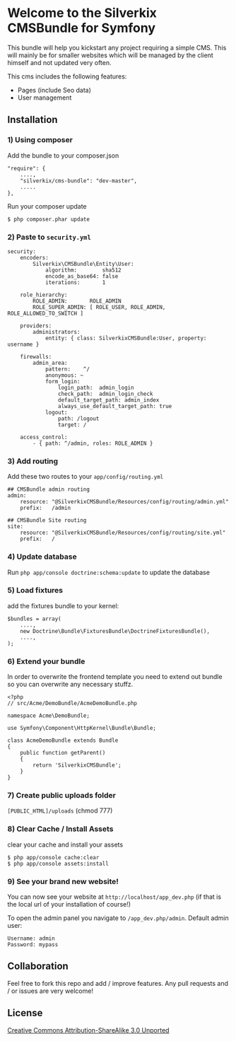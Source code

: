 # Welcome to the Silverkix CMSBundle for Symfony
This bundle will help you kickstart any project requiring a simple CMS. This will mainly be for smaller websites which will be managed by the client himself and not updated very often.

This cms includes the following features:

* Pages (include Seo data)
* User management

## Installation

### 1) Using composer
Add the bundle to your composer.json

    "require": {
        ....,
        "silverkix/cms-bundle": "dev-master",
        .....
    },

Run your composer update

    $ php composer.phar update

### 2) Paste to `security.yml`
    security:
        encoders:
            Silverkix\CMSBundle\Entity\User:
                algorithm:        sha512
                encode_as_base64: false
                iterations:       1

        role_hierarchy:
            ROLE_ADMIN:       ROLE_ADMIN
            ROLE_SUPER_ADMIN: [ ROLE_USER, ROLE_ADMIN, ROLE_ALLOWED_TO_SWITCH ]

        providers:
            administrators:
                entity: { class: SilverkixCMSBundle:User, property: username }

        firewalls:
            admin_area:
                pattern:    ^/
                anonymous: ~
                form_login:
                    login_path:  admin_login
                    check_path:  admin_login_check
                    default_target_path: admin_index
                    always_use_default_target_path: true
                logout:
                    path: /logout
                    target: /

        access_control:
            - { path: ^/admin, roles: ROLE_ADMIN }

### 3) Add routing
Add these two routes to your `app/config/routing.yml`

    ## CMSBundle admin routing
    admin:
        resource: "@SilverkixCMSBundle/Resources/config/routing/admin.yml"
        prefix:   /admin

    ## CMSBundle Site routing
    site:
        resource: "@SilverkixCMSBundle/Resources/config/routing/site.yml"
        prefix:   /

### 4) Update database
Run `php app/console doctrine:schema:update` to update the database

### 5) Load fixtures
add the fixtures bundle to your kernel:

    $bundles = array(
        ....,
        new Doctrine\Bundle\FixturesBundle\DoctrineFixturesBundle(),
        ....,
    );

### 6) Extend your bundle
In order to overwrite the frontend template you need to extend out bundle so you can overwrite any necessary stuffz.

    <?php
    // src/Acme/DemoBundle/AcmeDemoBundle.php

    namespace Acme\DemoBundle;

    use Symfony\Component\HttpKernel\Bundle\Bundle;

    class AcmeDemoBundle extends Bundle
    {
        public function getParent()
        {
            return 'SilverkixCMSBundle';
        }
    }

### 7) Create public uploads folder
`[PUBLIC_HTML]/uploads` (chmod 777)

### 8) Clear Cache / Install Assets
clear your cache and install your assets

    $ php app/console cache:clear
    $ php app/console assets:install

### 9) See your brand new website!
You can now see your website at `http://localhost/app_dev.php` (if that is the local url of your installation of course!)

To open the admin panel you navigate to `/app_dev.php/admin`. Default admin user:

    Username: admin
    Password: mypass

## Collaboration
Feel free to fork this repo and add / improve features.
Any pull requests and / or issues are very welcome!

## License
[Creative Commons Attribution-ShareAlike 3.0 Unported](http://creativecommons.org/licenses/by-sa/3.0/legalcode)

